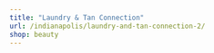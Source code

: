 ```yaml
---
title: "Laundry & Tan Connection"
url: /indianapolis/laundry-and-tan-connection-2/
shop: beauty
---
```

